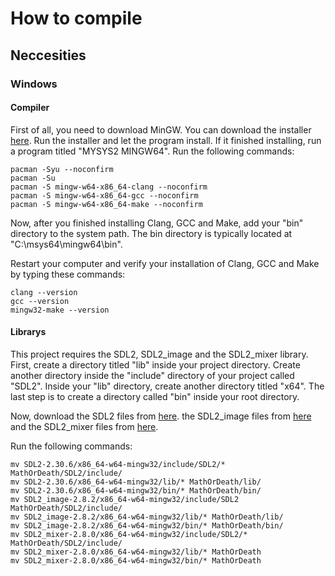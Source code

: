# How to compile

## Neccesities

### Windows

#### Compiler

First of all, you need to download MinGW. You can download the installer [here](https://github.com/msys2/msys2-installer/releases/download/2024-07-27/msys2-x86_64-20240727.exe).
Run the installer and let the program install. If it finished installing, run a
program titled "MYSYS2 MINGW64". Run the following commands:

```shell
pacman -Syu --noconfirm
pacman -Su
pacman -S mingw-w64-x86_64-clang --noconfirm
pacman -S mingw-w64-x86_64-gcc --noconfirm
pacman -S mingw-w64-x86_64-make --noconfirm
```

Now, after you finished installing Clang, GCC and Make, add your "bin" directory
to the system path. The bin directory is typically located at
"C:\msys64\mingw64\bin".

Restart your computer and verify your installation of Clang, GCC and Make by
typing these commands:

```shell
clang --version
gcc --version
mingw32-make --version
```

#### Librarys

This project requires the SDL2, SDL2_image and the SDL2_mixer library. First,
create a directory titled "lib" inside your project directory. Create another
directory inside the "include" directory of your project called "SDL2". Inside
your "lib" directory, create another directory titled "x64". The last step is
to create a directory called "bin" inside your root directory.

Now, download the SDL2 files from [here](https://github.com/libsdl-org/SDL/releases/download/release-2.30.6/SDL2-devel-2.30.6-mingw.tar.gz).
the SDL2_image files from [here](https://github.com/libsdl-org/SDL_image/releases/download/release-2.8.2/SDL2_image-devel-2.8.2-mingw.tar.gz)
and the SDL2_mixer files from [here](https://github.com/libsdl-org/SDL_mixer/releases/download/release-2.8.0/SDL2_mixer-devel-2.8.0-mingw.tar.gz).

Run the following commands:

```shell
mv SDL2-2.30.6/x86_64-w64-mingw32/include/SDL2/* MathOrDeath/SDL2/include/
mv SDL2-2.30.6/x86_64-w64-mingw32/lib/* MathOrDeath/lib/
mv SDL2-2.30.6/x86_64-w64-mingw32/bin/* MathOrDeath/bin/
mv SDL2_image-2.8.2/x86_64-w64-mingw32/include/SDL2 MathOrDeath/SDL2/include/
mv SDL2_image-2.8.2/x86_64-w64-mingw32/lib/* MathOrDeath/lib/
mv SDL2_image-2.8.2/x86_64-w64-mingw32/bin/* MathOrDeath/bin/
mv SDL2_mixer-2.8.0/x86_64-w64-mingw32/include/SDL2/* MathOrDeath/SDL2/include/
mv SDL2_mixer-2.8.0/x86_64-w64-mingw32/lib/* MathOrDeath
mv SDL2_mixer-2.8.0/x86_64-w64-mingw32/bin/* MathOrDeath
```
